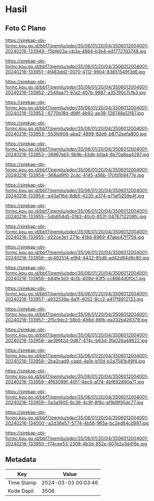 # Hasil

## Foto C Plano

https://sirekap-obj-formc.kpu.go.id/bbf7/pemilu/pdpr/35/06/01/20/04/3506012004001-20240216-133949--f5bfe03a-cb3a-4864-b3e4-ed17727d3748.jpg

https://sirekap-obj-formc.kpu.go.id/bbf7/pemilu/pdpr/35/06/01/20/04/3506012004001-20240216-133951--4f483dd2-0070-4112-9904-83851549f3d6.jpg

https://sirekap-obj-formc.kpu.go.id/bbf7/pemilu/pdpr/35/06/01/20/04/3506012004001-20240216-133952--2549aa71-97a2-407b-9987-a35790c7cfb3.jpg

https://sirekap-obj-formc.kpu.go.id/bbf7/pemilu/pdpr/35/06/01/20/04/3506012004001-20240216-133952--6770b18d-d98f-4b92-ae38-128748a12f87.jpg

https://sirekap-obj-formc.kpu.go.id/bbf7/pemilu/pdpr/35/06/01/20/04/3506012004001-20240216-133953--553fe908-aba2-4899-82e6-b8712eefa800.jpg

https://sirekap-obj-formc.kpu.go.id/bbf7/pemilu/pdpr/35/06/01/20/04/3506012004001-20240216-133953--38967eb5-9b9b-43db-b0a4-6b70a8ea4287.jpg

https://sirekap-obj-formc.kpu.go.id/bbf7/pemilu/pdpr/35/06/01/20/04/3506012004001-20240216-133954--368ad9f0-2cdc-4145-a56b-17cfd1b9477e.jpg

https://sirekap-obj-formc.kpu.go.id/bbf7/pemilu/pdpr/35/06/01/20/04/3506012004001-20240216-133954--a43af16d-8db5-4235-a374-e71af5259e4f.jpg

https://sirekap-obj-formc.kpu.go.id/bbf7/pemilu/pdpr/35/06/01/20/04/3506012004001-20240216-133955--54b654d5-0183-40c0-853f-0476712208fc.jpg

https://sirekap-obj-formc.kpu.go.id/bbf7/pemilu/pdpr/35/06/01/20/04/3506012004001-20240216-133955--d22ce3e1-271b-418d-8969-47abe47f1759.jpg

https://sirekap-obj-formc.kpu.go.id/bbf7/pemilu/pdpr/35/06/01/20/04/3506012004001-20240216-133956--dc492514-ef84-4432-85d8-ad42d94d9c80.jpg

https://sirekap-obj-formc.kpu.go.id/bbf7/pemilu/pdpr/35/06/01/20/04/3506012004001-20240216-133956--b84fe3d3-4cfb-409d-93f5-cc8664d0f0c1.jpg

https://sirekap-obj-formc.kpu.go.id/bbf7/pemilu/pdpr/35/06/01/20/04/3506012004001-20240216-133957--a932539a-8a1f-4052-8cc2-a417f8912133.jpg

https://sirekap-obj-formc.kpu.go.id/bbf7/pemilu/pdpr/35/06/01/20/04/3506012004001-20240216-133957--2f5c9dc2-58b5-498d-86fb-ea332b426379.jpg

https://sirekap-obj-formc.kpu.go.id/bbf7/pemilu/pdpr/35/06/01/20/04/3506012004001-20240216-133958--ae39f42d-0d87-474c-b63d-3fa026a48622.jpg

https://sirekap-obj-formc.kpu.go.id/bbf7/pemilu/pdpr/35/06/01/20/04/3506012004001-20240216-133958--2ba2cad9-cadd-4a1b-b10d-b2a7581b49f4.jpg

https://sirekap-obj-formc.kpu.go.id/bbf7/pemilu/pdpr/35/06/01/20/04/3506012004001-20240216-133959--4f63098f-40f7-4ec0-a174-4bf692890a71.jpg

https://sirekap-obj-formc.kpu.go.id/bbf7/pemilu/pdpr/35/06/01/20/04/3506012004001-20240216-133959--5a3a1905-6c36-4c9f-8f8c-af9d9f95dc77.jpg

https://sirekap-obj-formc.kpu.go.id/bbf7/pemilu/pdpr/35/06/01/20/04/3506012004001-20240216-134000--a2d38e57-5774-4b56-965a-bc2ed84cd997.jpg

https://sirekap-obj-formc.kpu.go.id/bbf7/pemilu/pdpr/35/06/01/20/04/3506012004001-20240216-133950--f74cee53-2308-4b3d-852e-607e2a3d4f6e.jpg


## Metadata

| Key        | Value               |
| ---------- | ------------------- |
| Time Stamp | 2024-03-03 00:03:46 |
| Kode Dapil | 3506                |




